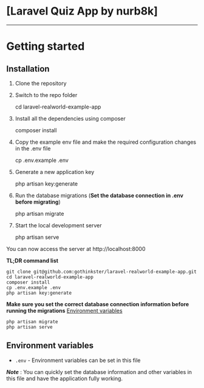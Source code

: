 # [Laravel Quiz App by nurb8k]
----------

# Getting started

## Installation

1. Clone the repository


2. Switch to the repo folder

    cd laravel-realworld-example-app

3. Install all the dependencies using composer

    composer install

4. Copy the example env file and make the required configuration changes in the .env file

    cp .env.example .env

5. Generate a new application key

    php artisan key:generate

6. Run the database migrations (**Set the database connection in .env before migrating**)

    php artisan migrate

7. Start the local development server

    php artisan serve

You can now access the server at http://localhost:8000

**TL;DR command list**

    git clone git@github.com:gothinkster/laravel-realworld-example-app.git
    cd laravel-realworld-example-app
    composer install
    cp .env.example .env
    php artisan key:generate
    
**Make sure you set the correct database connection information before running the migrations** [Environment variables](#environment-variables)

    php artisan migrate
    php artisan serve


## Environment variables

- `.env` - Environment variables can be set in this file

***Note*** : You can quickly set the database information and other variables in this file and have the application fully working.

